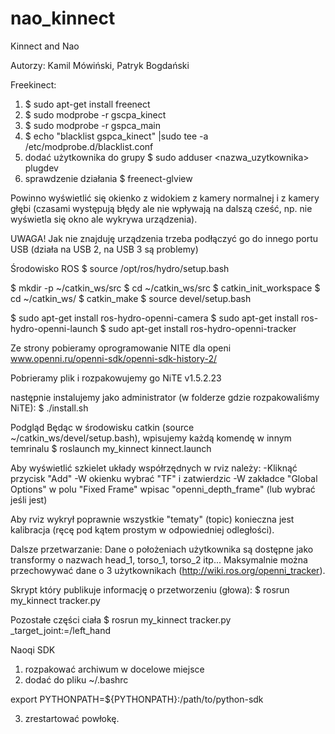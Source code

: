 # nao_kinnect
Kinnect and Nao

Autorzy: Kamil Mówiński, Patryk Bogdański

 Freekinect:
1. $ sudo apt-get install freenect
2. $ sudo modprobe -r gscpa_kinect
3. $ sudo modprobe -r gspca_main
4. $ echo "blacklist gspca_kinect" |sudo tee -a /etc/modprobe.d/blacklist.conf
5. dodać użytkownika do grupy
$ sudo adduser <nazwa_uzytkownika> plugdev
6. sprawdzenie działania
$ freenect-glview

Powinno wyświetlić się okienko z widokiem z kamery normalnej i z kamery głębi (czasami występują błędy ale nie wpływają na dalszą cześć, np. nie wyświetla się okno ale wykrywa urządzenia).

UWAGA!
Jak nie znajduję urządzenia trzeba podłączyć go do innego portu USB (działa na USB 2, na USB 3 są problemy)


Środowisko ROS
$ source /opt/ros/hydro/setup.bash


$ mkdir -p ~/catkin_ws/src
$ cd ~/catkin_ws/src
$ catkin_init_workspace
$ cd ~/catkin_ws/
$ catkin_make
$ source devel/setup.bash

$ sudo apt-get install ros-hydro-openni-camera
$ sudo apt-get install ros-hydro-openni-launch
$ sudo apt-get install ros-hydro-openni-tracker

Ze strony pobieramy oprogramowanie NITE dla openi
www.openni.ru/openni-sdk/openni-sdk-history-2/

Pobrieramy plik i rozpakowujemy go
NiTE v1.5.2.23

następnie instalujemy jako administrator (w folderze gdzie rozpakowaliśmy NiTE):
$ ./install.sh

Podgląd 
Będąc w środowisku catkin (source ~/catkin_ws/devel/setup.bash), wpisujemy każdą komendę w innym temrinalu
$ roslaunch my_kinnect kinnect.launch

Aby wyświetlić szkielet układy współrzędnych w rviz należy:
-Kliknąć przycisk "Add"
-W okienku wybrać "TF" i zatwierdzic
-W zakładce "Global Options" w polu "Fixed Frame" wpisac "openni_depth_frame" (lub wybrać jeśli jest)

Aby rviz wykrył poprawnie wszystkie "tematy" (topic) konieczna jest kalibracja (ręcę pod kątem prostym w odpowiedniej odległości).



Dalsze przetwarzanie:
Dane o położeniach użytkownika są dostępne jako transformy o nazwach head_1, torso_1, torso_2 itp...
Maksymalnie można przechowywać dane o 3 użytkownikach (http://wiki.ros.org/openni_tracker).


Skrypt który publikuje informację o przetworzeniu (głowa):
$ rosrun my_kinnect tracker.py 

Pozostałe części ciała
$ rosrun my_kinnect tracker.py _target_joint:=/left_hand

Naoqi SDK
1. rozpakować archiwum w docelowe miejsce
2. dodać do pliku ~/.bashrc

export PYTHONPATH=${PYTHONPATH}:/path/to/python-sdk

3. zrestartować powłokę.

